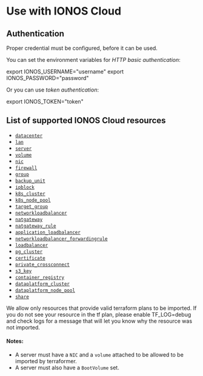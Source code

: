# Use with IONOS Cloud

## Authentication

Proper credential must be configured, before it can be used.

You can set the environment variables for *HTTP basic authentication*:

export IONOS_USERNAME="username"
export IONOS_PASSWORD="password"

Or you can use *token authentication*:

export IONOS_TOKEN="token"


## List of supported IONOS Cloud resources

* [`datacenter`](https://registry.terraform.io/providers/ionos-cloud/ionoscloud/latest/docs/resources/datacenter)
* [`lan`](https://registry.terraform.io/providers/ionos-cloud/ionoscloud/latest/docs/resources/lan)
* [`server`](https://registry.terraform.io/providers/ionos-cloud/ionoscloud/latest/docs/resources/server)
* [`volume`](https://registry.terraform.io/providers/ionos-cloud/ionoscloud/latest/docs/resources/volume)
* [`nic`](https://registry.terraform.io/providers/ionos-cloud/ionoscloud/latest/docs/resources/nic)
* [`firewall`](https://registry.terraform.io/providers/ionos-cloud/ionoscloud/latest/docs/resources/firewall)
* [`group`](https://registry.terraform.io/providers/ionos-cloud/ionoscloud/latest/docs/resources/group)
* [`backup_unit`](https://registry.terraform.io/providers/ionos-cloud/ionoscloud/latest/docs/resources/backup_unit)
* [`ipblock`](https://registry.terraform.io/providers/ionos-cloud/ionoscloud/latest/docs/resources/ipblock)
* [`k8s_cluster`](https://registry.terraform.io/providers/ionos-cloud/ionoscloud/latest/docs/resources/k8s_cluster)
* [`k8s_node_pool`](https://registry.terraform.io/providers/ionos-cloud/ionoscloud/latest/docs/resources/k8s_node_pool)
* [`target_group`](https://registry.terraform.io/providers/ionos-cloud/ionoscloud/latest/docs/resources/target_group)
* [`networkloadbalancer`](https://registry.terraform.io/providers/ionos-cloud/ionoscloud/latest/docs/resources/networkloadbalancer)
* [`natgateway`](https://registry.terraform.io/providers/ionos-cloud/ionoscloud/latest/docs/resources/natgateway)
* [`natgateway_rule`](https://registry.terraform.io/providers/ionos-cloud/ionoscloud/latest/docs/resources/natgateway_rule)
* [`application_loadbalancer`](https://registry.terraform.io/providers/ionos-cloud/ionoscloud/latest/docs/resources/application_loadbalancer)
* [`networkloadbalancer_forwardingrule`](https://registry.terraform.io/providers/ionos-cloud/ionoscloud/latest/docs/resources/networkloadbalancer_forwardingrule)
* [`loadbalancer`](https://registry.terraform.io/providers/ionos-cloud/ionoscloud/latest/docs/resources/loadbalancer)
* [`pg_cluster`](https://registry.terraform.io/providers/ionos-cloud/ionoscloud/latest/docs/resources/dbaas_pgsql_cluster)
* [`certificate`](https://registry.terraform.io/providers/ionos-cloud/ionoscloud/latest/docs/resources/certificate)
* [`private_crossconnect`](https://registry.terraform.io/providers/ionos-cloud/ionoscloud/latest/docs/resources/private_crossconnect)
* [`s3_key`](https://registry.terraform.io/providers/ionos-cloud/ionoscloud/latest/docs/resources/s3_key)
* [`container_registry`](https://registry.terraform.io/providers/ionos-cloud/ionoscloud/latest/docs/resources/container_registry)
* [`dataplatform_cluster`](https://registry.terraform.io/providers/ionos-cloud/ionoscloud/latest/docs/resources/dataplatform_cluster)
* [`dataplatform_node_pool`](https://registry.terraform.io/providers/ionos-cloud/ionoscloud/latest/docs/resources/dataplatform_node_pool)
* [`share`](https://registry.terraform.io/providers/ionos-cloud/ionoscloud/latest/docs/resources/share)

We allow only resources that provide valid terraform plans to be imported.
If you do not see your resource in the tf plan, please enable TF_LOG=debug and check logs 
for a message that will let you know why the resource was not imported.

#### Notes:
 - A server must have a `NIC` and a `volume` attached to be allowed to be imported by terraformer.
 - A server must also have a `BootVolume` set.


